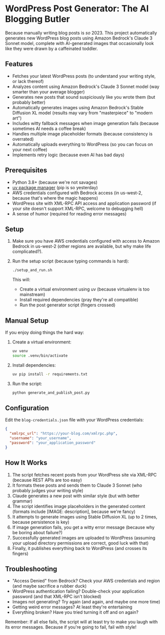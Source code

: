 # WordPress Post Generator: The AI Blogging Butler

Because manually writing blog posts is *so* 2023. This project automatically generates new WordPress blog posts using Amazon Bedrock's Claude 3 Sonnet model, complete with AI-generated images that occasionally look like they were drawn by a caffeinated toddler.

## Features

- Fetches your latest WordPress posts (to understand your writing style, or lack thereof)
- Analyzes content using Amazon Bedrock's Claude 3 Sonnet model (way smarter than your average blogger)
- Generates new posts that sound suspiciously like you wrote them (but probably better)
- Automatically generates images using Amazon Bedrock's Stable Diffusion XL model (results may vary from "masterpiece" to "modern art")
- Includes witty fallback messages when image generation fails (because sometimes AI needs a coffee break)
- Handles multiple image placeholder formats (because consistency is overrated)
- Automatically uploads everything to WordPress (so you can focus on your next coffee)
- Implements retry logic (because even AI has bad days)

## Prerequisites

- Python 3.8+ (because we're not savages)
- [uv package manager](https://github.com/astral-sh/uv) (pip is so yesterday)
- AWS credentials configured with Bedrock access (in us-west-2, because that's where the magic happens)
- WordPress site with XML-RPC API access and application password (if your site doesn't support XML-RPC, welcome to debugging hell)
- A sense of humor (required for reading error messages)

## Setup

1. Make sure you have AWS credentials configured with access to Amazon Bedrock in us-west-2 (other regions are available, but why make life complicated?).

2. Run the setup script (because typing commands is hard):
   ```bash
   ./setup_and_run.sh
   ```

   This will:
   - Create a virtual environment using uv (because virtualenv is too mainstream)
   - Install required dependencies (pray they're all compatible)
   - Run the post generator script (fingers crossed)

## Manual Setup

If you enjoy doing things the hard way:

1. Create a virtual environment:
   ```bash
   uv venv
   source .venv/bin/activate
   ```

2. Install dependencies:
   ```bash
   uv pip install -r requirements.txt
   ```

3. Run the script:
   ```bash
   python generate_and_publish_post.py
   ```

## Configuration

Edit the `blog-credentials.json` file with your WordPress credentials:
```json
{
  "xmlrpc_url": "https://your-blog.com/xmlrpc.php",
  "username": "your_username",
  "password": "your_application_password"
}
```

## How It Works

1. The script fetches recent posts from your WordPress site via XML-RPC (because REST APIs are too easy)
2. It formats these posts and sends them to Claude 3 Sonnet (who probably judges your writing style)
3. Claude generates a new post with similar style (but with better grammar)
4. The script identifies image placeholders in the generated content (formats include [IMAGE: description], because we're fancy)
5. It attempts to generate images using Stable Diffusion XL (up to 2 times, because persistence is key)
6. If image generation fails, you get a witty error message (because why be boring about failure?)
7. Successfully generated images are uploaded to WordPress (assuming your upload directory permissions are correct, good luck with that)
8. Finally, it publishes everything back to WordPress (and crosses its fingers)

## Troubleshooting

- "Access Denied" from Bedrock? Check your AWS credentials and region (and maybe sacrifice a rubber duck)
- WordPress authentication failing? Double-check your application password (and that XML-RPC isn't blocked)
- Images not generating? Try again (and again, and maybe one more time)
- Getting weird error messages? At least they're entertaining
- Everything broken? Have you tried turning it off and on again?

Remember: If all else fails, the script will at least try to make you laugh with its error messages. Because if you're going to fail, fail with style!